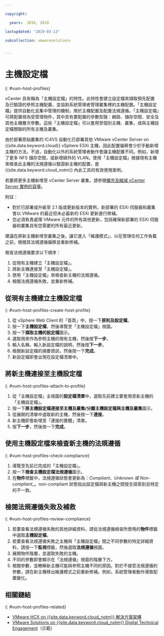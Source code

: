 ```yaml
---

copyright:

  years:  2016, 2019

lastupdated: "2019-03-13"

subcollection: vmwaresolutions


---
```


#	 主機設定檔 
{: #vum-host-profiles}

vCenter 具有稱為「主機設定檔」的特性。此特性會建立設定檔來擷取預先配置及已驗證的參照主機配置，並協助系統管理者管理叢集裡的主機配置。「主機設定檔」提供自動化且集中管理的機制，用於主機配置及配置法規遵循。「主機設定檔」可將配置視為受管理物件，其中具有要配置的參數型錄：網路、儲存空間、安全及其他主機層次參數。這些「主機設定檔」可以套用至個別主機、叢集，或與主機設定檔關聯的所有主機及叢集。

由於部署原始叢集的 IC4VS 自動化已部署其他 VMware vCenter Server on {{site.data.keyword.cloud}} vSphere ESXi 主機，因此配置偏移會少於手動新增主機的方法。不過，自動化以外的系統管理者動作會讓主機配置不同。例如，新增了更多 NFS 儲存空間，或新增額外的 VLAN。使用「主機設定檔」根據現有主機來檢查此主機的法規遵循以驗證新主機的配置，是 {{site.data.keyword.cloud_notm}} 內此工具的有效使用案例。

若要將更多主機新增至 vCenter Server 叢集，請參閱[擴充及縮減 vCenter Server 實例的容量](/docs/services/vmwaresolutions/vcenter?topic=vmware-solutions-vc_addingremovingservers)。

附註：
*	對於已部署或升級至 2.1 版或更新版本的實例，新部署的 ESXi 伺服器和叢集會以 VMware 的最近但未必最新的 ESXi 更新進行修補。
*	您必須負責處理 VMware 元件的所有其他更新，包括確保新部署的 ESXi 伺服器和叢集具有您需要的所有最近更新。

建議在將新主機新增至叢集之後，讓它進入「維護模式」，以在管理任何工作負載之前，檢閱其法規遵循偏移並重新修補。

檢查法規遵循要求以下順序：
1.	從現有主機建立「主機設定檔」。
2.	將新主機連接至「主機設定檔」。
3.	使用「主機設定檔」來檢查新主機的法規遵循。
4.	檢閱法規遵循失敗，並重新修補。

##	從現有主機建立主機設定檔
{: #vum-host-profiles-create-host-profile}

1.	從 vSphere Web Client 的「首頁」中，按一下**原則及設定檔**。
2.	按一下**主機設定檔**，然後導覽至「主機設定檔」視圖。
3.	按一下**擷取主機的設定檔**圖示。
4.	選取用來作為參照主機的現有主機，然後按**下一步**。
5.	輸入名稱，輸入新設定檔的說明，然後按**下一步**。
6.	檢閱新設定檔的摘要資訊，然後按一下**完成**。
7.	新設定檔即會出現在設定檔清單中。

##	將新主機連接至主機設定檔
{: #vum-host-profiles-attach-to-profile}

1.	從「主機設定檔」主視圖的**設定檔清單**中，選取先前建立要套用至新主機的「主機設定檔」。
2.	按一下**將主機設定檔連接至主機及叢集/分離主機設定檔與主機及叢集**圖示。
3.	從展開的清單中選取新的主機，然後按一下**連接**。
4.	新主機即會新增至「連接的實體」清單。
5.	按**下一步**，然後按一下**完成**。

##	使用主機設定檔來檢查新主機的法規遵循
{: #vum-host-profiles-check-compliance}

1.	導覽至先前已完成的「主機設定檔」。
2.	按一下**檢查主機設定檔法規遵循**圖示。
3.	在**物件**標籤中，法規遵循狀態會更新為：_Compliant、Unknown 或 Non-compliant__。non-compliant 狀態指出設定檔與新主機之間發生探索到且特定的不一致。

##	檢閱法規遵循失敗及補救
{: #vum-host-profiles-review-compliance}

1. 若要查看法規遵循失敗的其他詳細資料，請從法規遵循檢查所使用的**物件**標籤中選取**主機設定檔**。
2. 若要查看法規遵循失敗之主機與「主機設定檔」間之不同參數的特定詳細資料，請按一下**監視**標籤，然後選取**法規遵循**視圖。
3. 展開物件階層，並選取失敗的主機。
4. 不同的參數即會顯示在「法規遵循」視窗的階層下方。
5. 檢閱參數，並瞭解新主機可能與參照主機不同的原因。對於不接受法規遵循的參數，請在新主機移出維護模式之前重新修補。例如，系統管理者動作導致配置變化。

## 相關鏈結
{: #vum-host-profiles-related}

* [VMware HCX on {{site.data.keyword.cloud_notm}} 解決方案架構](/docs/services/vmwaresolutions/services?topic=vmware-solutions-hcx-archi-intro#hcx-archi-intro)
* [VMware Solutions on {{site.data.keyword.cloud_notm}} Digital Technical Engagement](https://ibm-dte.mybluemix.net/ibm-vmware)（示範）

